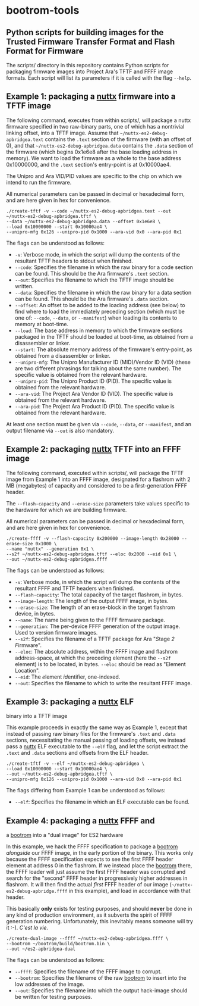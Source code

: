 # bootrom-tools
## Python scripts for building images for the Trusted Firmware Transfer Format and Flash Format for Firmware
The scripts/ directory in this repository contains Python scripts for packaging firmware images into Project Ara's 
TFTF and FFFF image formats.  Each script will list its parameters if it is called with the flag `--help`.

## Example 1: packaging a [nuttx](https://github.com/projectara/nuttx) firmware into a TFTF image
The following command, executes from within scripts/, will package a nuttx firmware specified in two raw-binary parts, 
one of which has a nontrivial linking offset, into a TFTF image.  Assume that `~/nuttx-es2-debug-apbridgea.text` 
contains the `.text` section of the firmware (with an offset of 0), and that `~/nuttx-es2-debug-apbridgea.data` 
contains the `.data` section of the firmware (which begins 0x1e6e8 after the base loading address in memory).  We want to load the firmware as a whole to the base address 0x10000000, and the `.text` section's entry-point is at 0x10000ae4.

The Unipro and Ara VID/PID values are specific to the chip on which we intend to run the firmware.

All numerical parameters can be passed in decimal or hexadecimal form, and are here given in hex for convenience.

    ./create-tftf -v --code ~/nuttx-es2-debug-apbridgea.text --out ~/nuttx-es2-debug-apbridgea.tftf \
    --data ~/nuttx-es2-debug-apbridgea.data --offset 0x1e6e8 \
    --load 0x10000000 --start 0x10000ae4 \
    --unipro-mfg 0x126 --unipro-pid 0x1000 --ara-vid 0x0 --ara-pid 0x1

The flags can be understood as follows:

* `-v`: Verbose mode, in which the script will dump the contents of the resultant TFTF headers to stdout when finished.
* `--code`: Specifies the filename in which the raw binary for a code section can be found.  This should be 
the Ara firmware's `.text` section.
* `--out`: Specifies the filename to which the TFTF image should be written.
* `--data`: Specifies the filename in which the raw binary for a data section can be found.  This should be 
the Ara firmware's `.data` section.
* `--offset`: An offset to be added to the loading address (see below) to find where to load the immediately preceding 
section (which must be one of: `--code`, `--data`, or `--manifest`) when loading its contents to memory at boot-time.
* `--load`: The base address in memory to which the firmware sections packaged in the TFTF should be loaded at 
boot-time, as obtained from a disassembler or linker.
* `--start`: The absolute memory address of the firmware's entry-point, as obtained from a disassembler or linker.
* `--unipro-mfg`: The Unipro Manufacturer ID (MID)/Vendor ID (VID) (these are two different phrasings for talking about the same number).  The specific value is obtained from the relevant hardware.
* `--unipro-pid`: The Unipro Product ID (PID).  The specific value is obtained from the relevant hardware.
* `--ara-vid`: The Project Ara Vendor ID (VID).  The specific value is obtained from the relevant hardware.
* `--ara-pid`: The Project Ara Product ID (PID).  The specific value is obtained from the relevant hardware.

At least one section must be given via `--code`, `--data`, or `--manifest`, and an output filename via `--out` is also mandatory.

## Example 2: packaging [nuttx](https://github.com/projectara/nuttx) TFTF into an FFFF image
The following command, executed within scripts/, will package the TFTF image from Example 1 into an FFFF image, 
designated for a flashrom with 2 MB (megabytes) of capacity and considered to be a first-generation FFFF header.

The `--flash-capacity` and `--erase-size` parameters take values specific to the hardware for which we are building 
firmware.

All numerical parameters can be passed in decimal or hexadecimal form, and are here given in hex for convenience.

    ./create-ffff -v --flash-capacity 0x200000 --image-length 0x28000 --erase-size 0x1000 \
    --name "nuttx" --generation 0x1 \
    --s2f ~/nuttx-es2-debug-apbridgea.tftf --eloc 0x2000 --eid 0x1 \
    --out ~/nuttx-es2-debug-apbridgea.ffff

The flags can be understood as follows:

* `-v`: Verbose mode, in which the script will dump the contents of the resultant FFFF and TFTF headers when finished.
* `--flash-capacity`: The total capacity of the target flashrom, in bytes.
* `--image-length`: The length of the output FFFF image, in bytes.
* `--erase-size`: The length of an erase-block in the target flashrom device, in bytes.
* `--name`: The name being given to the FFFF firmware package.
* `--generation`: The per-device FFFF generation of the output image.  Used to version firmware images.
* `--s2f`: Specifies the filename of a TFTF package for Ara "*S*tage *2* *F*irmware".
* `--eloc`: The absolute address, within the FFFF image and flashrom address-space, at which the preceding element (here the `--s2f` element) is to be located, in bytes.  `--eloc` should be read as "Element Location".
* `--eid`: The *e*lement *id*entifier, one-indexed.
* `--out`: Specifies the filename to which to write the resultant FFFF image.

## Example 3: packaging a [nuttx](https://github.com/projectara/nuttx) ELF 
binary into a TFTF image

This example proceeds in exactly the same way as Example 1, except that instead 
of passing raw binary files for the firmware's `.text` and `.data` sections, 
necessitating the manual passing of loading offsets, we instead pass a 
[nuttx](https://github.com/projectara/nuttx) ELF executable to the `--elf` flag, 
and let the script extract the `.text` and `.data` sections and offsets from the 
ELF header.

    ./create-tftf -v --elf ~/nuttx-es2-debug-apbridgea \
    --load 0x10000000 --start 0x10000ae4 \
    --out ~/nuttx-es2-debug-apbridgea.tftf \
    --unipro-mfg 0x126 --unipro-pid 0x1000 --ara-vid 0x0 --ara-pid 0x1

The flags differing from Example 1 can be understood as follows:

* `--elf`: Specifies the filename in which an ELF executable can be found.

## Example 4: packaging a [nuttx](https://github.com/projectara/nuttx) FFFF and 
a [bootrom](https://github.com/projectara/bootrom) into a "dual image" for ES2 
hardware

In this example, we hack the FFFF specification to package a 
[bootrom](https://github.com/projectara/bootrom) *alongside* our FFFF image, 
in the early portion of the binary.  This works only because the FFFF 
specification expects to see the first FFFF header element at 
address 0 in the flashrom.  If we instead place the 
[bootrom](https://github.com/projectara/bootrom) there, the FFFF loader will 
just assume the first FFFF header was corrupted and search for the "second" FFFF 
header in progressively higher addresses in flashrom.  It will then find the 
actual *first* FFFF header of our image (`~/nuttx-es2-debug-apbridge.ffff` in 
this example), and load in accordance with that header.

This basically **only** exists for testing purposes, and should **never** be 
done in any kind of production environment, as it subverts the spirit of FFFF 
generation numbering.  Unfortunately, this inevitably means someone will try 
it :-).  *C'est la vie.*

    ./create-dual-image --ffff ~/nuttx-es2-debug-apbridgea.ffff \
    --bootrom ~/bootrom/build/bootrom.bin \
    --out ~/es2-apbridgea-dual

The flags can be understood as follows:

* `--ffff`: Specifies the filename of the FFFF image to corrupt.
* `--bootrom`: Specifies the filename of the raw 
[bootrom](https://github.com/projectara/bootrom) to insert into the low 
addresses of the image.
* `--out`: Specifies the filename into which the output hack-image should be 
written for testing purposes.
